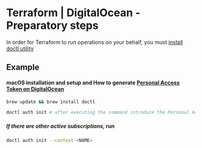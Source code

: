 # Terraform | DigitalOcean - Preparatory steps

In order for Terraform to run operations on your behalf, you must [install doctl utility](https://docs.digitalocean.com/reference/doctl/how-to/install/)

## Example

#### macOS installation and setup and How to generate [Personal Access Token on DigitalOcean](https://docs.digitalocean.com/reference/api/create-personal-access-token/#:~:text=Creating%20a%20Token,the%20Generate%20New%20Token%20button.)

```bash
brew update && brew install doctl
```

```bash
doctl auth init # after executing the command introduce the Personal Access Token generated
```

##### If there are other active subscriptions, run

```bash
doctl auth init --context <NAME>
```
